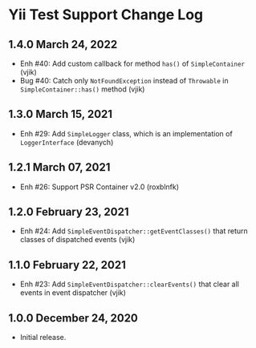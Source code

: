 # Yii Test Support Change Log

## 1.4.0 March 24, 2022

- Enh #40: Add custom callback for method `has()` of `SimpleContainer` (vjik)
- Bug #40: Catch only `NotFoundException` instead of `Throwable` in `SimpleContainer::has()` method (vjik)

## 1.3.0 March 15, 2021

- Enh #29: Add `SimpleLogger` class, which is an implementation of `LoggerInterface` (devanych)

## 1.2.1 March 07, 2021

- Enh #26: Support PSR Container v2.0 (roxblnfk)

## 1.2.0 February 23, 2021

- Enh #24: Add `SimpleEventDispatcher::getEventClasses()` that return classes of dispatched events (vjik)

## 1.1.0 February 22, 2021

- Enh #23: Add `SimpleEventDispatcher::clearEvents()` that clear all events in event dispatcher (vjik)

## 1.0.0 December 24, 2020

- Initial release.
